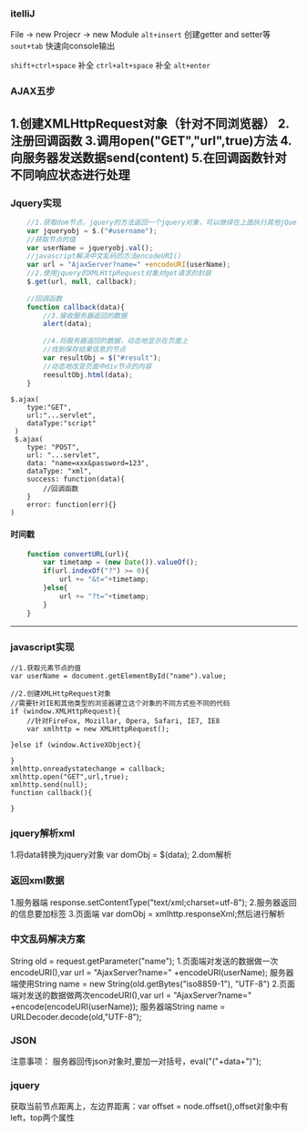 ### itelliJ
File -> new Projecr -> new Module
`alt+insert` 创建getter and setter等
`sout+tab` 快速向console输出

`shift+ctrl+space`  补全
`ctrl+alt+space`  补全
`alt+enter`  

### AJAX五步
1.创建**XMLHttpRequest**对象（针对不同浏览器）
2.注册回调函数
3.调用open("GET","url",true)方法
4.向服务器发送数据send(content)
5.在回调函数针对不同响应状态进行处理
---

### Jquery实现
```javascript
    //1.获取dom节点，jquery的方法返回一个jquery对象，可以继续在上面执行其他jQuery方法
    var jqueryobj = $.("#username");
    //获取节点的值
    var userName = jqueryobj.val();
    //javascript解决中文乱码的方法encodeURI()
    var url = "AjaxServer?name=" +encodeURI(userName);
    //2.使用jquery的XMLHttpRequest对象对get请求的封装
    $.get(url, null, callback);
    
    //回调函数
    function callback(data){
        //3.接收服务器返回的数据
        alert(data);
    
        //4.将服务器返回的数据，动态地显示在页面上
        //找到保存结果信息的节点
        var resultObj = $("#result");
        //动态地改变页面中div节点的内容
        reesultObj.html(data);
    }
```

    $.ajax(
        type:"GET", 
        url:"...servlet",
        dataType:"script"
     )   
     $.ajax(
        type: "POST",
        url: "...servlet",
        data: "name=xxx&password=123",
        dataType: "xml",
        success: function(data){
            //回调函数
        }
        error: function(err){}
    )

#### 时间戳
```javascript
    function convertURL(url){
        var timetamp = (new Date()).valueOf();
        if(url.indexOf("?") >= 0){
            url += "&t="+timetamp;
        }else{
            url += "?t="+timetamp;
        }
    }
```
---
### javascript实现
    //1.获取元素节点的值
    var userName = document.getElementById("name").value;
    
    //2.创建XMLHttpRequest对象
    //需要针对IE和其他类型的浏览器建立这个对象的不同方式些不同的代码
    if (window.XMLHttpRequest){
        //针对FireFox, Mozillar, Opera, Safari, IE7, IE8
        var xmlhttp = new XMLHttpRequest();
    
    }else if (window.ActiveXObject){
        
    }
    xmlhttp.onreadystatechange = callback;
    xmlhttp.open("GET",url,true);
    xmlhttp.send(null);
    function callback(){

    }

### jquery解析xml
1.将data转换为jquery对象
    var domObj = $(data);
2.dom解析

### 返回xml数据
1.服务器端 response.setContentType("text/xml;charset=utf-8");
2.服务器返回的信息要加标签
3.页面端 var domObj = xmlhttp.responseXml;然后进行解析

### 中文乱码解决方案
String old = request.getParameter("name");
1.页面端对发送的数据做一次encodeURI(),var url = "AjaxServer?name=" +encodeURI(userName);
    服务器端使用String name = new String(old.getBytes("iso8859-1"), "UTF-8")
2.页面端对发送的数据做两次encodeURI(),var url = "AjaxServer?name=" +encode(encodeURI(userName));
    服务器端String name = URLDecoder.decode(old,"UTF-8");

### JSON
注意事项：
    服务器回传json对象时,要加一对括号，eval("("+data+")");
### jquery
获取当前节点距离上，左边界距离：var offset = node.offset(),offset对象中有left，top两个属性